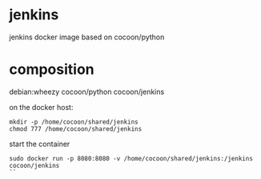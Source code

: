 jenkins
=======

jenkins docker image based on cocoon/python


composition
========
debian:wheezy
	cocoon/python
		cocoon/jenkins



on the docker host:

```
mkdir -p /home/cocoon/shared/jenkins
chmod 777 /home/cocoon/shared/jenkins
```


start the container

```
sudo docker run -p 8080:8080 -v /home/cocoon/shared/jenkins:/jenkins cocoon/jenkins
``